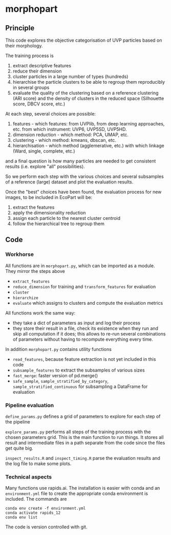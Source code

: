 # morphopart

## Principle

This code explores the objective categorisation of UVP particles based on their morphology.

The training process is

1. extract descriptive features
2. reduce their dimension
3. cluster particles in a large number of types (hundreds)
4. hierarchise the particle clusters to be able to regroup them reproducibly in several groups
5. evaluate the quality of the clustering based on a reference clustering (ARI score) and the density of clusters in the reduced space (Silhouette score, DBCV score, etc.)

At each step, several choices are possible:

1. features - which features: from UVPlib, from deep learning approaches, etc. from which instrument: UVP6, UVP5SD, UVP5HD.
2. dimension reduction - which method: PCA, UMAP, etc.
3. clustering - which method: kmeans, dbscan, etc.
4. hierarchisation - which method (agglemerative, etc.) with which linkage (Ward, single, complete, etc.)

and a final question is how many particles are needed to get consistent results (i.e. explore "all" possibilities).

So we perform each step with the various choices and several subsamples of a reference (large) dataset and plot the evaluation results.

Once the "best" choices have been found, the evaluation process for new images, to be included in EcoPart will be:

1. extract the features
2. apply the dimensionality reduction
3. assign each particle to the nearest cluster centroid
4. follow the hierarchical tree to regroup them


## Code

### Workhorse

All functions are in `morphopart.py`, which can be imported as a module. They mirror the steps above

- `extract_features`
- `reduce_dimension` for training and `transform_features` for evaluation
- `cluster`
- `hierarchize`
- `evaluate` which assigns to clusters and compute the evaluation metrics

All functions work the same way:
- they take a dict of parameters as input and log their process
- they store their result in a file, check its existence when they run and skip all computation if it does; this allows to re-run several combinations of parameters without having to recompute everything every time.

In addition `morphopart.py` contains utility functions

- `read_features`, because feature extraction is not yet included in this code
- `subsample_features` to extract the subsamples of various sizes
- `fast_merge`: faster version of pd.merge()
- `safe_sample`, `sample_stratified_by_category`, `sample_stratified_continuous` for subsampling a DataFrame for evaluation

### Pipeline evaluation

`define_params.py` defines a grid of parameters to explore for each step of the pipeline

`explore_params.py` performs all steps of the training process with the chosen parameters grid. This is the main function to run things. It stores all result and intermediate files in a path separate from the code since the files get quite big.

`inspect_results.R` and `inspect_timing.R` parse the evaluation results and the log file to make some plots.


### Technical aspects

Many functions use rapids.ai. The installation is easier with conda and an `environment.yml` file to create the appropriate conda environment is included. The commands are

```
conda env create -f environment.yml
conda activate rapids_12 
conda env list
```

The code is version controlled with git.

